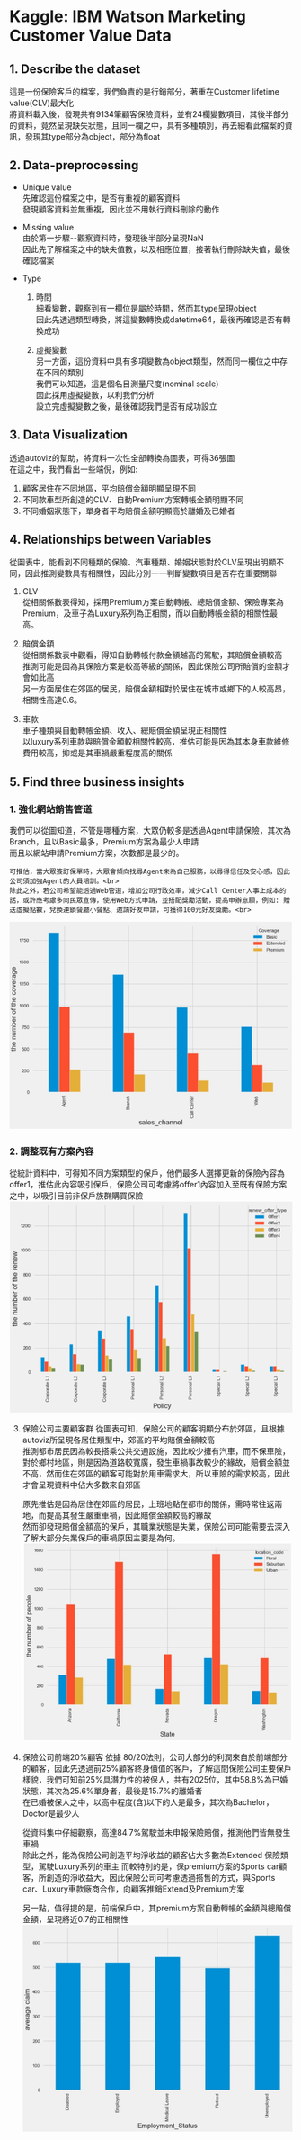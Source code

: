 # Kaggle: IBM Watson Marketing Customer Value Data

## 1. Describe the dataset
這是一份保險客戶的檔案，我們負責的是行銷部分，著重在Customer lifetime value(CLV)最大化<br>
將資料載入後，發現共有9134筆顧客保險資料，並有24欄變數項目，其後半部分的資料，竟然呈現缺失狀態，且同一欄之中，具有多種類別，再去細看此檔案的資訊，發現其type部分為object，部分為float

## 2.	Data-preprocessing
* Unique value<br>
先確認這份檔案之中，是否有重複的顧客資料<br>
發現顧客資料並無重複，因此並不用執行資料刪除的動作<br>

* 	Missing value<br>
由於第一步驟--觀察資料時，發現後半部分呈現NaN<br>
因此先了解檔案之中的缺失值數，以及相應位置，接著執行刪除缺失值，最後確認檔案<br>

* Type <br>
  1.	時間<br>
  細看變數，觀察到有一欄位是屬於時間，然而其type呈現object<br>
  因此先透過類型轉換，將這變數轉換成datetime64，最後再確認是否有轉換成功<br>

  2.	虛擬變數<br>
  另一方面，這份資料中具有多項變數為object類型，然而同一欄位之中存在不同的類別<br>
  我們可以知道，這是個名目測量尺度(nominal scale)<br>因此採用虛擬變數，以利我們分析<br>
  設立完虛擬變數之後，最後確認我們是否有成功設立<br>
  
  
## 3.	Data Visualization
透過autoviz的幫助，將資料一次性全部轉換為圖表，可得36張圖<br>
在這之中，我們看出一些端倪，例如: <br>

1. 顧客居住在不同地區，平均賠償金額明顯呈現不同<br>
2. 不同款車型所創造的CLV、自動Premium方案轉帳金額明顯不同<br>
3. 不同婚姻狀態下，單身者平均賠償金額明顯高於離婚及已婚者<br>

## 4. Relationships between Variables
從圖表中，能看到不同種類的保險、汽車種類、婚姻狀態對於CLV呈現出明顯不同，因此推測變數具有相關性，因此分別一一判斷變數項目是否存在重要關聯<br>

1.	CLV<br>
從相關係數表得知，採用Premium方案自動轉帳、總賠償金額、保險專案為Premium，及車子為Luxury系列為正相關，而以自動轉帳金額的相關性最高。<br>

2.	賠償金額<br>
從相關係數表中觀看，得知自動轉帳付款金額越高的駕駛，其賠償金額較高<br>
推測可能是因為其保險方案是較高等級的關係，因此保險公司所賠償的金額才會如此高<br>
另一方面居住在郊區的居民，賠償金額相對於居住在城市或鄉下的人較高昂，相關性高達0.6。<br>

3.	車款<br>
車子種類與自動轉帳金額、收入、總賠償金額呈現正相關性<br>
以luxury系列車款與賠償金額較相關性較高，推估可能是因為其本身車款維修費用較高，抑或是其車禍嚴重程度高的關係<br>

## 5. Find three business insights
### 1.	強化網站銷售管道<br>
   我們可以從圖知道，不管是哪種方案，大眾仍較多是透過Agent申請保險，其次為Branch，且以Basic最多，Premium方案為最少人申請<br>
   而且以網站申請Premium方案，次數都是最少的。<br>
   
    可推估，當大眾簽訂保單時，大眾會傾向找尋Agent來為自己服務，以尋得信任及安心感，因此公司須加強Agent的人員培訓。<br>
    除此之外，若公司希望能透過Web管道，增加公司行政效率，減少Call Center人事上成本的話，或許應考慮多向民眾宣傳，使用Web方式申請，並搭配獎勵活動，提高申辦意願，例如: 贈送虛擬點數，兌換連鎖餐廳小餐點、邀請好友申請，可獲得100元好友獎勵。<br>
![Image](https://github.com/Euphieyang/Kaggle--IBM-Watson-Marketing-Customer-Value-Data/blob/pic/5-1.jpg)<br>
    

   
### 2. 調整既有方案內容<br>
   從統計資料中，可得知不同方案類型的保戶，他們最多人選擇更新的保險內容為offer1，推估此內容吸引保戶，保險公司可考慮將offer1內容加入至既有保險方案之中，以吸引目前非保戶族群購買保險<br>
    ![Image](https://github.com/Euphieyang/Kaggle--IBM-Watson-Marketing-Customer-Value-Data/blob/pic/5-2.png)<br>

3. 保險公司主要顧客群
   從圖表可知，保險公司的顧客明顯分布於郊區，且根據autoviz所呈現各居住類型中，郊區的平均賠償金額較高<br>
   推測都市居民因為較長搭乘公共交通設施，因此較少擁有汽車，而不保車險，對於鄉村地區，則是因為道路較寬廣，發生車禍事故較少的緣故，賠償金額並不高，然而住在郊區的顧客可能對於用車需求大，所以車險的需求較高，因此才會呈現資料中佔大多數來自郊區<br>
   
   原先推估是因為居住在郊區的居民，上班地點在都市的關係，需時常往返兩地，而提高其發生嚴重車禍，因此賠償金額較高的緣故<br>
   然而卻發現賠償金額高的保戶，其職業狀態是失業，保險公司可能需要去深入了解大部分失業保戶的車禍原因主要是為何。<br>
 ![Image](https://github.com/Euphieyang/Kaggle--IBM-Watson-Marketing-Customer-Value-Data/blob/pic/5-3.jpg)<br>
   
4. 保險公司前端20%顧客
   依據 80/20法則，公司大部分的利潤來自於前端部分的顧客，因此先透過前25%顧客終身價值的客戶，了解這間保險公司主要保戶樣貌，我們可知前25%具潛力性的被保人，共有2025位，其中58.8%為已婚狀態，其次為25.6%單身者，最後是15.7%的離婚者<br>
   在已婚被保人之中，以高中程度(含)以下的人是最多，其次為Bachelor，Doctor是最少人<br>

   從資料集中仔細觀察，高達84.7%駕駛並未申報保險賠償，推測他們皆無發生車禍<br>
   除此之外，能為保險公司創造平均淨收益的顧客佔大多數為Extended 保險類型，駕駛Luxury系列的車主
   而較特別的是，保premium方案的Sports car顧客，所創造的淨收益大，因此保險公司可考慮透過搭售的方式，與Sports car、Luxury車款廠商合作，向顧客推銷Extend及Premium方案<br>

   另一點，值得提的是，前端保戶中，其premium方案自動轉帳的金額與總賠償金額，呈現將近0.7的正相關性<br>
 ![Image](https://github.com/Euphieyang/Kaggle--IBM-Watson-Marketing-Customer-Value-Data/blob/pic/5-4.jpg)<br>
